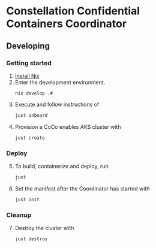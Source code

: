 # Constellation Confidential Containers Coordinator

## Developing

### Getting started

1. [Install Nix](https://zero-to-nix.com/concepts/nix-installer)
1. Enter the development environment.
    ```
    nix develop .#
    ```
2. Execute and follow instructions of
    ```sh
    just onboard
    ```
3. Provision a CoCo enables AKS cluster with
    ```sh
    just create
    ```

### Deploy

5. To build, containerize and deploy, run
    ```sh
    just
    ```
36. Set the manifest after the Coordinator has started with
    ```sh
    just init
    ```

### Cleanup

7. Destroy the cluster with
    ```sh
    just destroy
    ```
